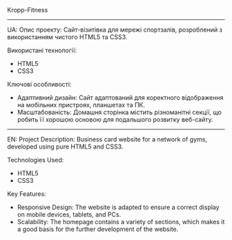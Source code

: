 Kropp-Fitness

-------------------------------------------------------------------------------------------------------------------------------------------------------------------

UA: Опис проекту:
Сайт-візитівка для мережі спортзалів, розроблений з використанням чистого HTML5 та CSS3.

Використані технології:
  - HTML5
  - CSS3

Ключові особливості:
  - Адаптивний дизайн: Сайт адаптований для коректного відображення на мобільних пристроях, планшетах та ПК.
  - Масштабованість: Домашня сторінка містить різноманітні секції, що робить її хорошою основою для подальшого розвитку веб-сайту.

-------------------------------------------------------------------------------------------------------------------------------------------------------------------

EN: Project Description:
Business card website for a network of gyms, developed using pure HTML5 and CSS3.

Technologies Used:
  - HTML5
  - CSS3

Key Features:
  - Responsive Design: The website is adapted to ensure a correct display on mobile devices, tablets, and PCs.
  - Scalability: The homepage contains a variety of sections, which makes it a good basis for the further development of the website.

